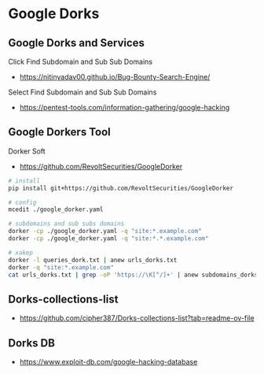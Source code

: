 # Google Dorks

## Google Dorks and Services

Click Find Subdomain and Sub Sub Domains
- https://nitinyadav00.github.io/Bug-Bounty-Search-Engine/

Select Find Subdomain and Sub Sub Domains
- https://pentest-tools.com/information-gathering/google-hacking

## Google Dorkers Tool

Dorker Soft
- https://github.com/RevoltSecurities/GoogleDorker

```sh
# install
pip install git+https://github.com/RevoltSecurities/GoogleDorker

# config
mcedit ./google_dorker.yaml

# subdomains and sub subs domains
dorker -cp ./google_dorker.yaml -q "site:*.example.com"
dorker -cp ./google_dorker.yaml -q "site:*.*.example.com"

# xakep
dorker -l queries_dork.txt | anew urls_dorks.txt
dorker -q "site:*.example.com"
cat urls_dorks.txt | grep -oP 'https://\K[^/]+' | anew subdomains_dorks
```

## Dorks-collections-list
- https://github.com/cipher387/Dorks-collections-list?tab=readme-ov-file

## Dorks DB
- https://www.exploit-db.com/google-hacking-database